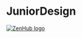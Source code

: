 # JuniorDesign
<a href="https://zenhub.com"><img src="https://dxssrr2j0sq4w.cloudfront.net/3.2.0/img/external/zenhub-badge.png" alt="ZenHub logo"></a>
